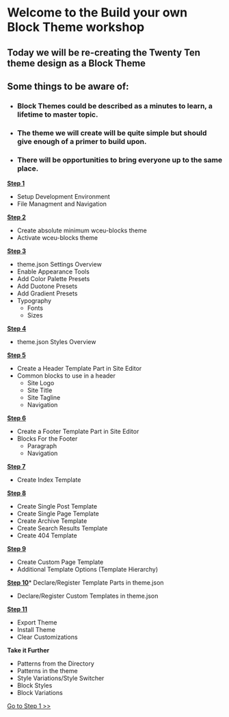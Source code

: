 # Welcome to the Build your own Block Theme workshop

## Today we will be re-creating the Twenty Ten theme design as a Block Theme

## Some things to be aware of:
* ### Block Themes could be described as a minutes to learn, a lifetime to master topic.
*  ### The theme we will create will be quite simple but should give enough of a primer to build upon.
*  ### There will be opportunities to bring everyone up to the same place.

**[Step 1](/step-1/README.md)**
* Setup Development Environment
* File Managment and Navigation

**[Step 2](/step-2/README.md)**
* Create absolute minimum wceu-blocks theme
* Activate wceu-blocks theme

**[Step 3](/step-3/README.md)**
* theme.json Settings Overview
* Enable Appearance Tools
* Add Color Palette Presets
* Add Duotone Presets
* Add Gradient Presets
* Typography
  * Fonts
  * Sizes

**[Step 4](/step-4/README.md)**
* theme.json Styles Overview

**[Step 5](/step-5/README.md)**
* Create a Header Template Part in Site Editor
* Common blocks to use in a header
  * Site Logo
  * Site Title
  * Site Tagline
  * Navigation

**[Step 6](/step-6/README.md)**
* Create a Footer Template Part in Site Editor
* Blocks For the Footer
  * Paragraph
  * Navigation

**[Step 7](/step-7/README.md)**
* Create Index Template

**[Step 8](/step-8/README.md)**
* Create Single Post Template
* Create Single Page Template
* Create Archive Template
* Create Search Results Template
* Create 404 Template

**[Step 9](/step-9/README.md)**
* Create Custom Page Template
* Additional Template Options (Template Hierarchy)

**[Step 10](/step-10/README.md)*** Declare/Register Template Parts in theme.json
* Declare/Register Custom Templates in theme.json

**[Step 11](/step-11/README.md)**
* Export Theme
* Install Theme
* Clear Customizations

**Take it Further**
* Patterns from the Directory
* Patterns in the theme
* Style Variations/Style Switcher
* Block Styles
* Block Variations


[Go to Step 1 >>](./step-1/README.md)